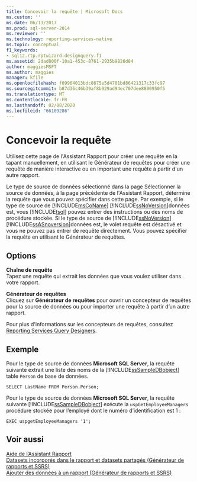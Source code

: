 ```yaml
---
title: Concevoir la requête | Microsoft Docs
ms.custom: ''
ms.date: 06/13/2017
ms.prod: sql-server-2014
ms.reviewer: ''
ms.technology: reporting-services-native
ms.topic: conceptual
f1_keywords:
- sql12.rtp.rptwizard.designquery.f1
ms.assetid: 2dad800f-10a1-453c-8761-2935b9826d84
author: maggiesMSFT
ms.author: maggies
manager: kfile
ms.openlocfilehash: f09964013bdc8675e5d4701bd86421317c33fc97
ms.sourcegitcommit: b87d36c46b39af8b929ad94ec707dee8800950f5
ms.translationtype: MT
ms.contentlocale: fr-FR
ms.lasthandoff: 02/08/2020
ms.locfileid: "66109286"
---
```

# <a name="design-the-query"></a>Concevoir la requête
  Utilisez cette page de l'Assistant Rapport pour créer une requête en la tapant manuellement, en utilisant le Générateur de requêtes pour créer une requête de manière interactive ou en important une requête à partir d'un autre rapport.  
  
 Le type de source de données sélectionné dans la page Sélectionner la source de données, à la page précédente de l'Assistant Rapport, détermine la requête que vous pouvez spécifier dans cette page. Par exemple, si le type de source de [!INCLUDE[msCoName](../includes/msconame-md.md)] [!INCLUDE[ssNoVersion](../includes/ssnoversion-md.md)]données est, vous [!INCLUDE[tsql](../includes/tsql-md.md)] pouvez entrer des instructions ou des noms de procédure stockée. Si le type de source de [!INCLUDE[ssNoVersion](../includes/ssnoversion-md.md)] [!INCLUDE[ssASnoversion](../includes/ssasnoversion-md.md)]données est, le volet requête est désactivé et vous ne pouvez pas entrer de requête directement. Vous pouvez spécifier la requête en utilisant le Générateur de requêtes.  
  
## <a name="options"></a>Options  
 **Chaîne de requête**  
 Tapez une requête qui extrait les données que vous voulez utiliser dans votre rapport.  
  
 **Générateur de requêtes**  
 Cliquez sur **Générateur de requêtes** pour ouvrir un concepteur de requêtes pour la source de données ou pour importer une requête à partir d’un autre rapport.  
  
 Pour plus d'informations sur les concepteurs de requêtes, consultez [Reporting Services Query Designers](../../2014/reporting-services/reporting-services-query-designers.md).  
  
## <a name="example"></a>Exemple  
 Pour le type de source de données **Microsoft SQL Server**, la requête suivante extrait une liste des noms de la [!INCLUDE[ssSampleDBobject](../includes/sssampledbobject-md.md)] table `Person` de base de données.  
  
```  
SELECT LastName FROM Person.Person;  
```  
  
 Pour le type de source de données **Microsoft SQL Server**, la requête suivante [!INCLUDE[ssSampleDBobject](../includes/sssampledbobject-md.md)] exécute la `uspGetEmployeeManagers` procédure stockée pour l’employé dont le numéro d’identification est 1 :  
  
```  
EXEC uspgetEmployeeManagers '1';  
```  
  
## <a name="see-also"></a>Voir aussi  
 [Aide de l’Assistant Rapport](../../2014/reporting-services/report-wizard-help.md)   
 [Datasets incorporés dans le rapport et datasets partagés &#40;Générateur de rapports et SSRS&#41;](report-data/report-embedded-datasets-and-shared-datasets-report-builder-and-ssrs.md)   
 [Ajouter des données à un rapport &#40;Générateur de rapports et SSRS&#41;](report-data/report-datasets-ssrs.md)  
  
  
